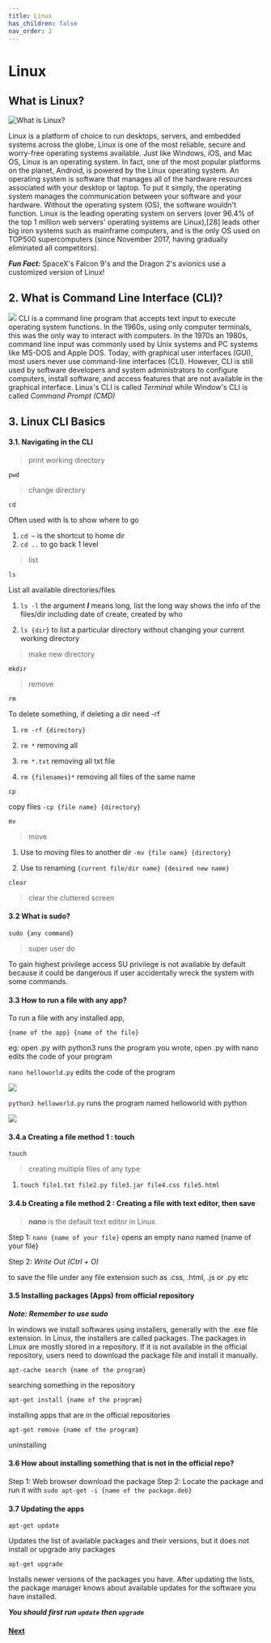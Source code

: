 ```yaml
---
title: Linux
has_children: false
nav_order: 2
---
```


# Linux

## What is Linux?

![What is Linux?](images/linux%20logo.png)

Linux is a platform of choice to run desktops, servers, and embedded systems across the globe, Linux is one of the most reliable, secure and worry-free operating systems available. Just like Windows, iOS, and Mac OS, Linux is an operating system. In fact, one of the most popular platforms on the planet, Android, is powered by the Linux operating system. An operating system is software that manages all of the hardware resources associated with your desktop or laptop. To put it simply, the operating system manages the communication between your software and your hardware. Without the operating system (OS), the software wouldn't function. Linux is the leading operating system on servers (over 96.4% of the top 1 million web servers' operating systems are Linux),[28] leads other big iron systems such as mainframe computers, and is the only OS used on TOP500 supercomputers (since November 2017, having gradually eliminated all competitors).

**_Fun Fact:_**
SpaceX's Falcon 9's and the Dragon 2's avionics use a customized version of Linux!

## 2. What is Command Line Interface (CLI)?

![](images/terminal%20vs%20cmd.png)
CLI is a command line program that accepts text input to execute operating system functions.
In the 1960s, using only computer terminals, this was the only way to interact with computers.
In the 1970s an 1980s, command line input was commonly used by Unix systems and PC systems like MS-DOS and Apple DOS.
Today, with graphical user interfaces (GUI), most users never use command-line interfaces (CLI).
However, CLI is still used by software developers and system administrators to configure computers, install software, and access features that are not available in the graphical interface.
Linux's CLI is called _Terminal_ while Window's CLI is called _Command Prompt (CMD)_

## 3. Linux CLI Basics

#### 3.1. Navigating in the CLI

> print working directory

```
pwd
```

> change directory

```
cd
```

Often used with ls to show where to go

1. `cd ~`
   is the shortcut to home dir
2. `cd ..`
   to go back 1 level

> list

```
ls
```

List all available directories/files

1. `ls -l`
   the argument **_l_** means long, list the long way shows the info of the files/dir including date of create, created by who

2. `ls {dir}`
   to list a particular directory without changing your current working directory

> make new directory

`mkdir `

> remove

```
rm
```

To delete something, if deleting a dir need -rf

1. `rm -rf {directory}`

2. `rm *`
   removing all

3. `rm *.txt`
   removing all txt file

4. `rm {filenames}*`
   removing all files of the same name

```
cp
```

copy files
`-cp {file name} {directory}`

```
mv
```

> move

1. Use to moving files to another dir
   `-mv {file name} {directory}`

2. Use to renaming
   `{current file/dir name} {desired new name}`

```
clear
```

> clear the cluttered screen

#### 3.2 What is sudo?

`sudo {any command}`

> super user do

To gain highest privilege access
SU privilege is not available by default because it could be dangerous if user accidentally wreck the system with some commands.

#### 3.3 How to run a file with any app?

To run a file with any installed app,

```
{name of the app} {name of the file}
```

eg: open .py with python3 runs the program you wrote, open .py with nano edits the code of your program

`nano helloworld.py` edits the code of the program

![](images/run%20w%20nano.PNG)

`python3 helloworld.py` runs the program named helloworld with python

![](images/run%20w%20python.PNG)

#### 3.4.a Creating a file method 1 : touch

```
touch
```

> creating multiple files of any type

1. `touch file1.txt file2.py file3.jar file4.css file5.html`

#### 3.4.b Creating a file method 2 : Creating a file with text editor, then save

> **_nano_** is the default text editor in Linux.

Step 1:
`nano {name of your file}` opens an empty nano named {name of your file}

Step 2:
_Write Out (Ctrl + O)_

to save the file under any file extension such as .css, .html, .js or .py etc

#### 3.5 Installing packages (Apps) from official repository

**_Note: Remember to use sudo_**

In windows we install softwares using installers, generally with the .exe file extension. In Linux, the installers are called packages. The packages in Linux are mostly stored in a repository. If it is not available in the official repository, users need to download the package file and install it manually.

```
apt-cache search {name of the program}
```

searching something in the repository

```
apt-get install {name of the program}
```

installing apps that are in the official repositories

```
apt-get remove {name of the program}
```

uninstalling

#### 3.6 How about installing something that is not in the official repo?

Step 1: Web browser download the package
Step 2: Locate the package and run it with `sudo apt-get -i {name of the package.deb}`

#### 3.7 Updating the apps

```
apt-get update
```

Updates the list of available packages and their versions, but it does not install or upgrade any packages

```
apt-get upgrade
```

Installs newer versions of the packages you have. After updating the lists, the package manager knows about available updates for the software you have installed.

**_You should first run `update` then `upgrade`_**

#### [Next](GCE_Intro.md)
